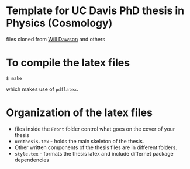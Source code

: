 # Template for UC Davis PhD thesis in Physics (Cosmology) 
files cloned from [Will Dawson](https://github.com/wadawson/dissertation) and others

# To compile the latex files
```
$ make
```
which makes use of `pdflatex`.  

# Organization of the latex files    
* files inside the `Front` folder control what goes on the cover of your thesis
* `ucdthesis.tex` - holds the main skeleton of the thesis.  
* Other written components of the thesis files are in different folders. 
* `style.tex` - formats the thesis latex and include differnet package dependencies

